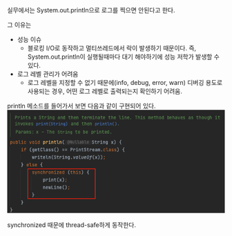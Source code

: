 실무에서는 System.out.println으로 로그를 찍으면 안된다고 한다.

그 이유는
 - 성능 이슈
   - 블로킹 I/O로 동작하고 멀티쓰레드에서 락이 발생하기 때문이다. 즉, System.out.println이 실행될때마다 대기 해야하기에 성능 저학가 발생할 수 있다.
 - 로그 레벨 관리가 어려움
   - 로그 레벨을 지정할 수 없기 때문에(info, debug, error, warn) 디버깅 용도로 사용되는 경우, 어떤 로그 레벨로 출력되는지 확인하기 어려움.

println 메소드를 들어가서 보면 다음과 같이 구현되어 있다.
![img.png](img.png)

synchronized 때문에 thread-safe하게 동작한다.